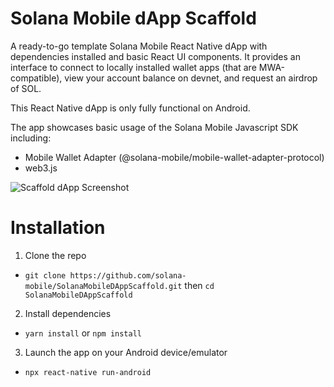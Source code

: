 # Solana Mobile dApp Scaffold
A ready-to-go template Solana Mobile React Native dApp with dependencies installed and basic React UI components.
It provides an interface to connect to locally installed wallet apps (that are MWA-compatible), view your account balance on devnet, and request an airdrop of SOL.

This React Native dApp is only fully functional on Android.

The app showcases basic usage of the Solana Mobile Javascript SDK including:
- Mobile Wallet Adapter (@solana-mobile/mobile-wallet-adapter-protocol)
- web3.js

![Scaffold dApp Screenshot](https://user-images.githubusercontent.com/18451967/231659296-9eb68b3e-c2ea-46fc-bcb8-c8c75a26a0fc.png)


# Installation

1. Clone the repo
- `git clone https://github.com/solana-mobile/SolanaMobileDAppScaffold.git` then `cd SolanaMobileDAppScaffold`
2. Install dependencies
- `yarn install` or `npm install`

3. Launch the app on your Android device/emulator
- `npx react-native run-android`


